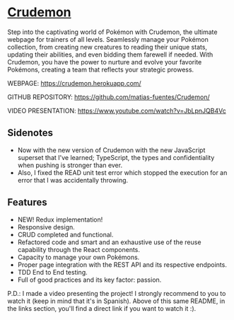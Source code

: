 # [Crudemon](https://crudemon.vercel.app/)

Step into the captivating world of Pokémon with Crudemon, the ultimate webpage for trainers of all levels. Seamlessly manage your Pokémon collection, from creating new creatures to reading their unique stats, updating their abilities, and even bidding them farewell if needed. With Crudemon, you have the power to nurture and evolve your favorite Pokémons, creating a team that reflects your strategic prowess.

WEBPAGE: https://crudemon.herokuapp.com/

GITHUB REPOSITORY: https://github.com/matias-fuentes/Crudemon/

VIDEO PRESENTATION: https://www.youtube.com/watch?v=JbLpnJQB4Vc

## Sidenotes

- Now with the new version of Crudemon with the new JavaScript superset that I've learned; TypeScript, the types and confidentiality when pushing is stronger than ever.
- Also, I fixed the READ unit test error which stopped the execution for an error that I was accidentally throwing.

## Features

- NEW! Redux implementation!
- Responsive design.
- CRUD completed and functional.
- Refactored code and smart and an exhaustive use of the reuse capability through the React components.
- Capacity to manage your own Pokémons.
- Proper page integration with the REST API and its respective endpoints.
- TDD End to End testing.
- Full of good practices and its key factor: passion.

P.D.: I made a video presenting the project! I strongly recommend to you to watch it (keep in mind that it's in Spanish). Above of this same README, in the links section, you'll find a direct link if you want to watch it :).

